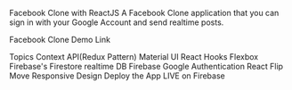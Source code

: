 Facebook Clone with ReactJS
A Facebook Clone application that you can sign in with your Google Account and send realtime posts.

Facebook Clone Demo Link

Topics
Context API(Redux Pattern)
Material UI
React Hooks
Flexbox
Firebase's Firestore realtime DB
Firebase Google Authentication
React Flip Move
Responsive Design
Deploy the App LIVE on Firebase
